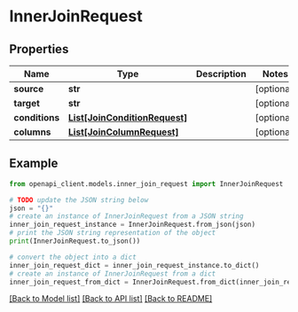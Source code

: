 # InnerJoinRequest


## Properties

Name | Type | Description | Notes
------------ | ------------- | ------------- | -------------
**source** | **str** |  | [optional] 
**target** | **str** |  | [optional] 
**conditions** | [**List[JoinConditionRequest]**](JoinConditionRequest.md) |  | [optional] 
**columns** | [**List[JoinColumnRequest]**](JoinColumnRequest.md) |  | [optional] 

## Example

```python
from openapi_client.models.inner_join_request import InnerJoinRequest

# TODO update the JSON string below
json = "{}"
# create an instance of InnerJoinRequest from a JSON string
inner_join_request_instance = InnerJoinRequest.from_json(json)
# print the JSON string representation of the object
print(InnerJoinRequest.to_json())

# convert the object into a dict
inner_join_request_dict = inner_join_request_instance.to_dict()
# create an instance of InnerJoinRequest from a dict
inner_join_request_from_dict = InnerJoinRequest.from_dict(inner_join_request_dict)
```
[[Back to Model list]](../README.md#documentation-for-models) [[Back to API list]](../README.md#documentation-for-api-endpoints) [[Back to README]](../README.md)


